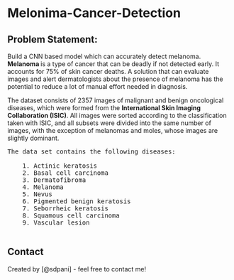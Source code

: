 # Melonima-Cancer-Detection


## Problem Statement:
Build a CNN based model which can accurately detect melanoma. <br>
<b> Melanoma </b> is a type of cancer that can be deadly if not detected early. It accounts for 75% of skin cancer deaths. 
A solution that can evaluate images and alert dermatologists about the presence of melanoma has the potential to reduce a lot of manual effort needed in diagnosis.

<p>
The dataset consists of 2357 images of malignant and benign oncological diseases, which were formed from the <b>International Skin Imaging Collaboration (ISIC)</b>. All images were sorted according to the classification taken with ISIC, and all subsets were divided into the same number of images, with the exception of melanomas and moles, whose images are slightly dominant.
</p>

<pre>
The data set contains the following diseases:

	1. Actinic keratosis
	2. Basal cell carcinoma
	3. Dermatofibroma
	4. Melanoma
	5. Nevus
	6. Pigmented benign keratosis
	7. Seborrheic keratosis
	8. Squamous cell carcinoma
	9. Vascular lesion

</pre>



## Contact
Created by [@sdpani] - feel free to contact me!
